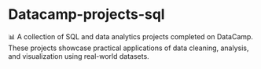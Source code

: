 # Datacamp-projects-sql
📊 A collection of SQL and data analytics projects completed on DataCamp. These projects showcase practical applications of data cleaning, analysis, and visualization using real-world datasets.
